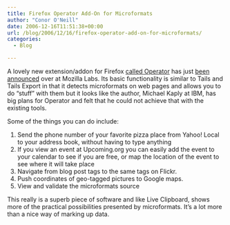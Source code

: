```yaml
---
title: Firefox Operator Add-On for Microformats
author: "Conor O'Neill"
date: 2006-12-16T11:51:38+00:00
url: /blog/2006/12/16/firefox-operator-add-on-for-microformats/
categories:
  - Blog

---
```

A lovely new extension/addon for Firefox [called Operator][1] has just [been announced][2] over at Mozilla Labs. Its basic functionality is similar to Tails and Tails Export in that it detects microformats on web pages and allows you to do &#8220;stuff&#8221; with them but it looks like the author, Michael Kaply at IBM, has big plans for Operator and felt that he could not achieve that with the existing tools.

Some of the things you can do include:

  1. Send the phone number of your favorite pizza place from Yahoo! Local to your address book, without having to type anything
  2. If you view an event at Upcoming.org you can easily add the event to your calendar to see if you are free, or map the location of the event to see where it will take place
  3. Navigate from blog post tags to the same tags on Flickr.
  4. Push coordinates of geo-tagged pictures to Google maps.
  5. View and validate the microformats source

This really is a superb piece of software and like Live Clipboard, shows more of the practical possibilities presented by microformats. It&#8217;s a lot more than a nice way of marking up data.

 [1]: https://addons.mozilla.org/firefox/4106/
 [2]: http://labs.mozilla.com/2006/12/introducing-operator